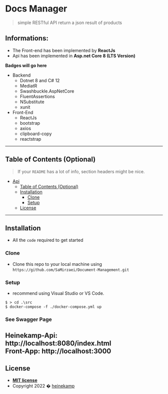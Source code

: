 # Docs Manager

> simple RESTful API return a json result of products

## Informations:
- The Front-end has been implemented by **ReactJs**
- Api has been implemented in **Asp.net Core 8 (LTS Version)**

**Badges will go here**

- Backend
  - Dotnet 8 and C# 12
  - MediatR
  - Swashbuckle.AspNetCore
  - FluentAssertions
  - NSubstitute
  - xunit
- Front-End
  - ReactJs
  - bootstrap
  - axios
  - clipboard-copy
  - reactstrap

---

## Table of Contents (Optional)

> If your `README` has a lot of info, section headers might be nice.

- [Api](#server-api)
  - [Table of Contents (Optional)](#table-of-contents-optional)
  - [Installation](#installation)
    - [Clone](#clone)
    - [Setup](#setup)
  - [License](#license)


---

## Installation

- All the `code` required to get started

### Clone

- Clone this repo to your local machine using `https://github.com/SaMirzaei/Document-Management.git`

### Setup

- recommend using Visual Studio or VS Code.

```shell
$ > cd .\src
$ docker-compose -f ./docker-compose.yml up 
```
### See Swagger Page

Heinekamp-Api: http://localhost:8080/index.html
<br />
Front-App: http://localhost:3000
---


## License

- **[MIT license](http://opensource.org/licenses/mit-license.php)**
- Copyright 2022 � <a href="https://www.heinekamp.com/" target="_blank">heinekamp</a>
